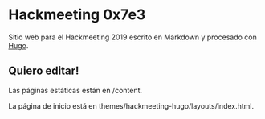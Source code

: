 Hackmeeting 0x7e3
=================

Sitio web para el Hackmeeting 2019 escrito en Markdown y procesado con [Hugo](https://gohugo.io/).

Quiero editar!
--------------

Las páginas estáticas están en /content.

La página de inicio está en themes/hackmeeting-hugo/layouts/index.html.


